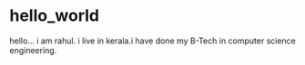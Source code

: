 # hello_world

hello...
i am rahul. i live in kerala.i have done my B-Tech in computer science engineering.
